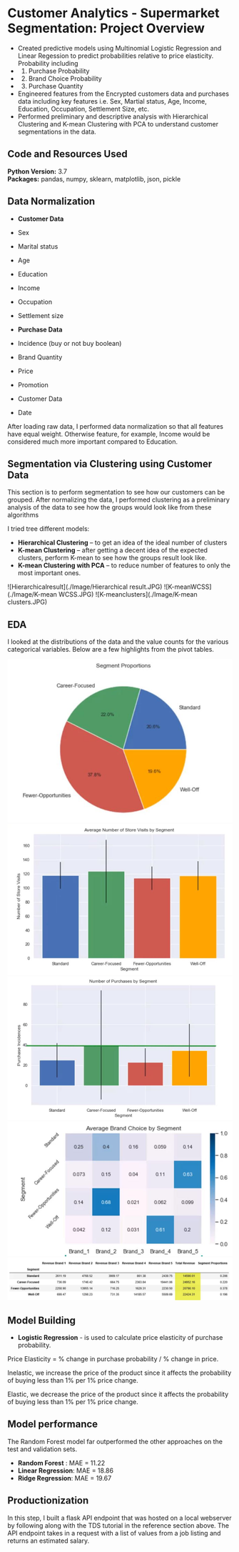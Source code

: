 # Customer Analytics - Supermarket Segmentation: Project Overview 
* Created predictive models using Multinomial Logistic Regression and Linear Regession to predict probabilities relative to price elasticity. Probability including
* 1. Purchase Probability 
* 2. Brand Choice Probability 
* 3. Purchase Quantity
* Engineered features from the Encrypted customers data and purchases data including key features i.e. Sex, Martial status, Age, Income, Education, Occupation, Settlement Size, etc.
* Performed preliminary and descriptive analysis with Hierarchical Clustering and K-mean Clustering with PCA to understand customer segmentations in the data.

## Code and Resources Used 
**Python Version:** 3.7  
**Packages:** pandas, numpy, sklearn, matplotlib, json, pickle

## Data Normalization

* **Customer Data**
*	Sex
*	Marital status
*	Age
*	Education
*	Income
*	Occupation
*	Settlement size

* **Purchase Data**
*	Incidence (buy or not buy boolean)
*	Brand Quantity
*	Price
*	Promotion
*	Customer Data
*	Date


After loading raw data, I performed data normalization so that all features have equal weight. Otherwise feature, for example, Income would be considered much more important compared to Education.

## Segmentation via Clustering using Customer Data
This section is to perform segmentation to see how our customers can be grouped.
After normalizing the data, I performed clustering as a preliminary analysis of the data to see how the groups would look like from these algorithms

I tried tree different models:
*	**Hierarchical Clustering** – to get an idea of the ideal number of clusters
*	**K-mean Clustering** – after getting a decent idea of the expected clusters, perform K-mean to see how the groups result look like.
*	**K-mean Clustering with PCA** – to reduce number of features to only the most important ones.

![Hierarchicalresult](./Image/Hierarchical result.JPG)
![K-meanWCSS](./Image/K-mean WCSS.JPG)
![K-meanclusters](./Image/K-mean clusters.JPG)


## EDA
I looked at the distributions of the data and the value counts for the various categorical variables. Below are a few highlights from the pivot tables. 

![EDA1](./Image/EDA1.JPG)
![EDA2](./Image/EDA2.JPG)
![EDA3](./Image/EDA3.JPG)
![EDA4](./Image/EDA4.JPG)
![EDA5](./Image/EDA5.JPG)


## Model Building 

*	**Logistic Regression** - is used to calculate price elasticity of purchase probability.

Price Elasticity = % change in purchase probability / % change in price.

Inelastic, we increase the price of the product since it affects the probability of buying less than 1% per 1% price change.

Elastic, we decrease the price of the product since it affects the probability of buying less than 1% per 1% price change.

## Model performance
The Random Forest model far outperformed the other approaches on the test and validation sets. 
*	**Random Forest** : MAE = 11.22
*	**Linear Regression**: MAE = 18.86
*	**Ridge Regression**: MAE = 19.67

## Productionization 
In this step, I built a flask API endpoint that was hosted on a local webserver by following along with the TDS tutorial in the reference section above. The API endpoint takes in a request with a list of values from a job listing and returns an estimated salary. 


